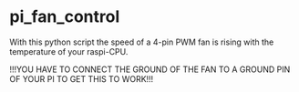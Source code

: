 # pi_fan_control

With this python script the speed of a 4-pin PWM fan is rising with the temperature of your raspi-CPU.

!!!YOU HAVE TO CONNECT THE GROUND OF THE FAN TO A GROUND PIN OF YOUR PI TO GET THIS TO WORK!!!

